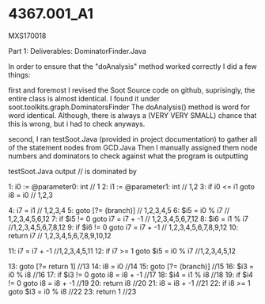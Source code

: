 # 4367.001_A1
MXS170018

Part 1: 
Deliverables: DominatorFinder.Java 

In order to ensure that the "doAnalysis" method worked correctly I did a few things:

first and foremost I revised the Soot Source code on github, suprisingly, the entire class is almost identical. 
I found it under soot.toolkits.graph.DominatorsFinder 
The doAnalysis() method is word for word identical. Although, there is always a (VERY VERY SMALL) chance that this is wrong, but i had to check anyways.

second, I ran testSoot.Java (provided in project documentation) to gather all of the statement nodes from GCD.Java 
Then I manually assigned them node numbers and dominators to check against what the program is outputting 

testSoot.Java output // is dominated by 

1: i0 := @parameter0: int // 1
2: i1 := @parameter1: int // 1,2
3: if i0 <= i1 goto i8 = i0 // 1,2,3

4: i7 = i1 // 1,2,3,4
5: goto [?= (branch)] // 1,2,3,4,5
6: $i5 = i0 % i7 // 1,2,3,4,5,6,12
7: if $i5 != 0 goto i7 = i7 + -1 // 1,2,3,4,5,6,7,12
8: $i6 = i1 % i7 //1,2,3,4,5,6,7,8,12
9: if $i6 != 0 goto i7 = i7 + -1 // 1,2,3,4,5,6,7,8,9,12
10: return i7 // 1,2,3,4,5,6,7,8,9,10,12

11: i7 = i7 + -1 //1,2,3,4,5,11
12: if i7 >= 1 goto $i5 = i0 % i7 //1,2,3,4,5,12

13: goto [?= return 1] //13
14: i8 = i0 //14
15: goto [?= (branch)] //15
16: $i3 = i0 % i8 //16
17: if $i3 != 0 goto i8 = i8 + -1 //17
18: $i4 = i1 % i8 //18
19: if $i4 != 0 goto i8 = i8 + -1 //19 
20: return i8 //20
21: i8 = i8 + -1 //21
22: if i8 >= 1 goto $i3 = i0 % i8 //22
23: return 1 //23





